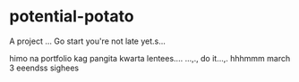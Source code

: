 # potential-potato
A project
...
Go start you're not late yet.s...

himo na portfolio kag pangita kwarta lentees....
...,.,
do it...,.
 hhhmmm march 3 eeendss
 sighees
<!-- I will start today freelancing and VA help meqq

help me help me helpppp..

mashed potato
heyy

hello. s.
